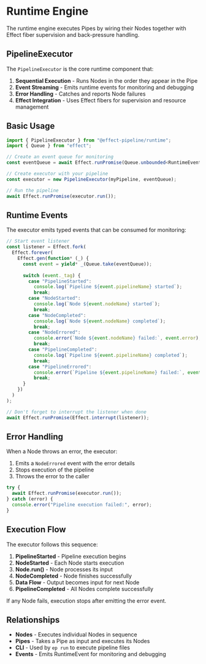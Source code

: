 # Runtime Engine

The runtime engine executes Pipes by wiring their Nodes together with Effect fiber supervision and back-pressure handling.

## PipelineExecutor

The `PipelineExecutor` is the core runtime component that:

1. **Sequential Execution** - Runs Nodes in the order they appear in the Pipe
2. **Event Streaming** - Emits runtime events for monitoring and debugging
3. **Error Handling** - Catches and reports Node failures
4. **Effect Integration** - Uses Effect fibers for supervision and resource management

## Basic Usage

```typescript
import { PipelineExecutor } from "@effect-pipeline/runtime";
import { Queue } from "effect";

// Create an event queue for monitoring
const eventQueue = await Effect.runPromise(Queue.unbounded<RuntimeEvent>());

// Create executor with your pipeline
const executor = new PipelineExecutor(myPipeline, eventQueue);

// Run the pipeline
await Effect.runPromise(executor.run());
```

## Runtime Events

The executor emits typed events that can be consumed for monitoring:

```typescript
// Start event listener
const listener = Effect.fork(
  Effect.forever(
    Effect.gen(function* (_) {
      const event = yield* _(Queue.take(eventQueue));
      
      switch (event._tag) {
        case "PipelineStarted":
          console.log(`Pipeline ${event.pipelineName} started`);
          break;
        case "NodeStarted":
          console.log(`Node ${event.nodeName} started`);
          break;
        case "NodeCompleted":
          console.log(`Node ${event.nodeName} completed`);
          break;
        case "NodeErrored":
          console.error(`Node ${event.nodeName} failed:`, event.error);
          break;
        case "PipelineCompleted":
          console.log(`Pipeline ${event.pipelineName} completed`);
          break;
        case "PipelineErrored":
          console.error(`Pipeline ${event.pipelineName} failed:`, event.error);
          break;
      }
    })
  )
);

// Don't forget to interrupt the listener when done
await Effect.runPromise(Effect.interrupt(listener));
```

## Error Handling

When a Node throws an error, the executor:

1. Emits a `NodeErrored` event with the error details
2. Stops execution of the pipeline
3. Throws the error to the caller

```typescript
try {
  await Effect.runPromise(executor.run());
} catch (error) {
  console.error("Pipeline execution failed:", error);
}
```

## Execution Flow

The executor follows this sequence:

1. **PipelineStarted** - Pipeline execution begins
2. **NodeStarted** - Each Node starts execution
3. **Node.run()** - Node processes its input
4. **NodeCompleted** - Node finishes successfully
5. **Data Flow** - Output becomes input for next Node
6. **PipelineCompleted** - All Nodes complete successfully

If any Node fails, execution stops after emitting the error event.

## Relationships

- **Nodes** - Executes individual Nodes in sequence
- **Pipes** - Takes a Pipe as input and executes its Nodes
- **CLI** - Used by `ep run` to execute pipeline files
- **Events** - Emits RuntimeEvent for monitoring and debugging 
